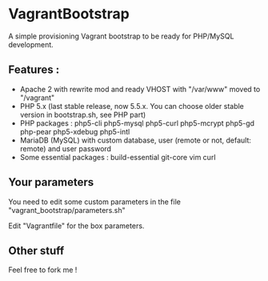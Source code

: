 VagrantBootstrap
================

A simple provisioning Vagrant bootstrap to be ready for PHP/MySQL development.

## Features :

- Apache 2 with rewrite mod and ready VHOST with "/var/www" moved to "/vagrant"
- PHP 5.x (last stable release, now 5.5.x. You can choose older stable version in bootstrap.sh, see PHP part)
- PHP packages : php5-cli php5-mysql php5-curl php5-mcrypt php5-gd php-pear php5-xdebug php5-intl
- MariaDB (MySQL) with custom database, user (remote or not, default: remote) and user password
- Some essential packages : build-essential git-core vim curl

## Your parameters

You need to edit some custom parameters in the file "vagrant_bootstrap/parameters.sh"

Edit "Vagrantfile" for the box parameters.

## Other stuff

Feel free to fork me !